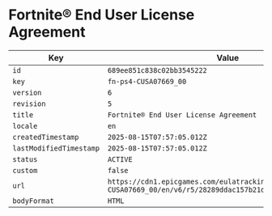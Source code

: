# Fortnite® End User License Agreement

| Key | Value |
| --- | ----- |
| `id` | `689ee851c838c02bb3545222` |
| `key` | `fn-ps4-CUSA07669_00` |
| `version` | `6` |
| `revision` | `5` |
| `title` | `Fortnite® End User License Agreement` |
| `locale` | `en` |
| `createdTimestamp` | `2025-08-15T07:57:05.012Z` |
| `lastModifiedTimestamp` | `2025-08-15T07:57:05.012Z` |
| `status` | `ACTIVE` |
| `custom` | `false` |
| `url` | `https://cdn1.epicgames.com/eulatracking-download/fn-ps4-CUSA07669_00/en/v6/r5/28289ddac157b21d329d38aeb1ef7b0b.pdf` |
| `bodyFormat` | `HTML` |
